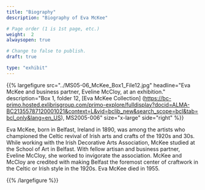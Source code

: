 ```yaml
---
title: "Biography"
description: "Biography of Eva McKee"

# Page order (1 is 1st page, etc.)
weight:  2
alwaysopen: true

# Change to false to publish.
draft: true

type: "exhibit"
---
```


{{% largefigure src="../MS05-06_McKee_Box1_File12.jpg" headline="Eva McKee and business partner, Eveline McCloy, at an exhibition." description="Box 1, folder 12, [Eva McKee Collection] (https://bc-primo.hosted.exlibrisgroup.com/primo-explore/fulldisplay?docid=ALMA-BC21355787120001021&context=L&vid=bclib_new&search_scope=bcl&tab=bcl_only&lang=en_US), MS2005-006" size="x-large" side="right" %}}

Eva McKee, born in Belfast, Ireland in 1890, was among the artists who championed the Celtic revival of Irish arts and crafts of the 1920s and 30s.  While working with the Irish Decorative Arts Association, McKee studied at the School of Art in Belfast.  With fellow artisan and business partner, Eveline McCloy, she worked to invigorate the association.  McKee and McCloy are credited with making Belfast the foremost center of craftwork in the Celtic or Irish style in the 1920s.  Eva McKee died in 1955.

{{% /largefigure %}}
